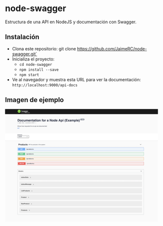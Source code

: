 # node-swagger

Estructura de una API en NodeJS y documentación con Swagger.

## Instalación

- Clona este repositorio: git clone https://github.com/JaimeRC/node-swagger.git`
- Ìnicializa el proyecto: 
    - `cd node-swagger`
    - `npm install --save`
    - `npm start`
- Ve al navegador y muestra esta URL para ver la documentación: `http://localhost:9000/api-docs`


## Imagen de ejemplo
![Example](./images/example.png)